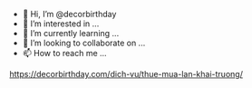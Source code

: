 - 👋 Hi, I’m @decorbirthday
- 👀 I’m interested in ...
- 🌱 I’m currently learning ...
- 💞️ I’m looking to collaborate on ...
- 📫 How to reach me ...

<!---
decorbirthday/decorbirthday is a ✨ special ✨ repository because its `README.md` (this file) appears on your GitHub profile.
You can click the Preview link to take a look at your changes.
--->
https://decorbirthday.com/dich-vu/thue-mua-lan-khai-truong/

